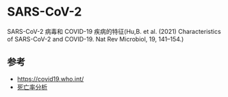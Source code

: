 # SARS-CoV-2

SARS-CoV-2 病毒和 COVID-19 疾病的特征(Hu,B. et al. (2021) Characteristics of SARS-CoV-2 and COVID-19. Nat Rev Microbiol, 19, 141–154.)

## 参考

- https://covid19.who.int/
- [死亡率分析](https://coronavirus.jhu.edu/data/mortality)

